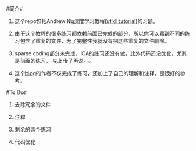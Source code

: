#简介#

1. 这个repo包括Andrew Ng深度学习教程([ufldl tutorial][1])的习题。

2. 由于这个教程的很多练习都依赖前面已完成的部分，所以你可以看到不同的练习包含了重复的文件，为了完整性我就没有把这些重复的文件删除。

3. sparse coding部分未完成，ICA的练习还没有做，此外代码还没优化，尤其是前面的练习， 先上传了再说- -。

4. 这个[blog][2]的作者不仅完成了练习，还加上了自己的理解和注释，是很好的参考。

#To Do#

1. 去除冗余的文件

2. 注释

3. 剩余的两个练习

4. 代码优化

[1]: http://ufldl.stanford.edu/wiki/index.php/UFLDL_Tutorial
[2]: http://www.cnblogs.com/tornadomeet/category/361811.html

